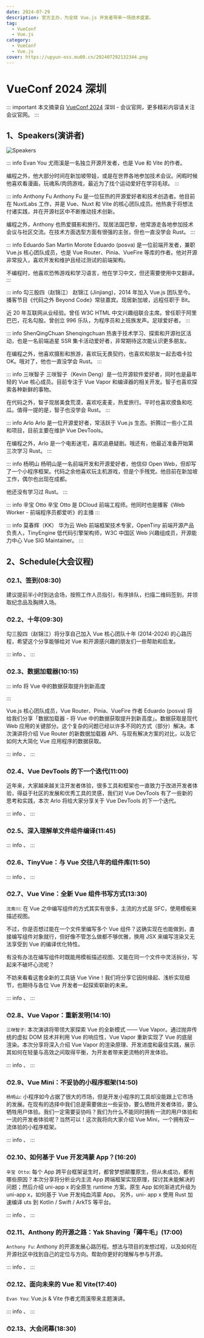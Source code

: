 ```yaml
---
date: 2024-07-29
description: 官方主办，为全球 Vue.js 开发者带来一场技术盛宴。
tag:
  - VueConf
  - Vue.js
category:
  - VueConf
  - Vue.js
cover: https://upyun-oss.mu00.cn/202407292132344.png
---
```


# VueConf 2024 深圳

::: important
本文摘录自 [VueConf 2024](https://vueconf.cn/) 深圳 - 会议官网，更多精彩内容请关注会议官网。
:::

## 1、Speakers(演讲者)

![Speakers](https://upyun-oss.mu00.cn/202407292142125.png)

::: info Evan You
尤雨溪是一名独立开源开发者，也是 Vue 和 Vite 的作者。

编程之外，他大部分时间在新加坡带娃，或是在世界各地参加技术会议。闲暇时候他喜欢看漫画，玩魂系/肉鸽游戏，最近为了找个运动爱好在学羽毛球。
:::

::: info Anthony Fu
Anthony Fu 是一位狂热的开源爱好者和技术创造者。他目前在 NuxtLabs 工作，并是 Vue、Nuxt 和 Vite 的核心团队成员。他热衷于将想法付诸实践，并在开源社区中不断推动技术创新。

编程之外，Anthony 也热爱摄影和旅行。现居法国巴黎，他常游走各地参加技术会议与社区交流。在技术方面选型方面有很强的主张，但也一直没学会 Rust。
:::

::: info Eduardo San Martin Morote
Eduardo (posva) 是一位前端开发者，兼职 Vue.js 核心团队成员，也是 Vue Router、Pinia、VueFire 等库的作者。他对开源非常投入，喜欢开发和维护且经过测试的前端架构。

不编程时，他喜欢恐怖游戏和学习语言，他在学习中文，但还需要使用中文翻译。
:::

::: info 勾三股四（赵锦江）
赵锦江 (Jinjiang)，2014 年加入 Vue.js 团队至今。播客节目《代码之外 Beyond Code》常驻嘉宾。现居新加坡，远程任职于 Bit。

近 20 年互联网从业经验。曾任 W3C HTML 中文兴趣组联合主席。曾任职于阿里巴巴，花名勾股。曾创立 996 乐队，为程序员和上班族发声。足球爱好者。
:::

::: info ShenQingChuan
Shenqingchuan 热衷于技术学习、探索和开源社区活动，也是一名前端追星 SSR 集卡活动爱好者，非常期待这次能认识更多朋友。

在编程之外，他喜欢摄影和旅游，喜欢玩无畏契约，也喜欢和朋友一起去唱卡拉 OK。哦对了，他也一直没学会 Rust。
:::

::: info 三咲智子
三咲智子（Kevin Deng）是一位开源软件爱好者，同时也是最年轻的 Vue 核心成员。目前专注于 Vue Vapor 和编译器的相关开发。智子也喜欢探索各种新鲜的事物。

在代码之外，智子现居美食荒漠，喜欢吃麦麦，热爱旅行。平时也喜欢摸鱼和吃瓜。值得一提的是，智子也没学会 Rust。
:::

::: info Arlo
Arlo 是一位开源爱好者，常活跃于 Vue.js 生态。折腾过一些小工具和项目，目前主要在维护 Vue DevTools。

在编程之外，Arlo 是一个电影迷宅，喜欢追悬疑剧。哦还有，他最近准备开始第三次学习 Rust。
:::

::: info 杨明山
杨明山是一名前端开发和开源爱好者，他信仰 Open Web，但却写了一个小程序框架。代码之余他喜欢玩主机游戏，但是个手残党。他目前在新加坡工作，偶尔也出现在成都。

他还没有学习过 Rust。
:::

::: info 辛宝 Otto
辛宝 Otto 是 DCloud 前端工程师。他同时也是播客《Web Worker - 前端程序员都爱听》的主播
:::

::: info 莫春辉（KK）
华为云 Web 前端框架技术专家，OpenTiny 前端开源产品负责人，TinyEngine 低代码引擎架构师，W3C 中国区 Web 兴趣组成员，开源能力中心 Vue SIG Maintainer。
:::

## 2、Schedule(大会议程)

### ⏱2.1、签到(08:30)

建议提前半小时到达会场，按照工作人员指引，有序排队，扫描二维码签到，并领取纪念品及胸牌入场。

### ⏱2.2、十年(09:30)

勾三股四（赵锦江）将分享自己加入 Vue 核心团队十年 (2014-2024) 的心路历程，希望这个分享能够给对 Vue 和开源感兴趣的朋友们一些帮助和启发。

::: info
[<Badge text="视频" type="tip" />](https://www.bilibili.com/video/BV16W421R7ga)、[<Badge text="PPT" type="info" />](https://feday.fequan.com/vueconf24/jinjiang_tenyear_VueConf%20CN%202024.pdf)
:::

### ⏱2.3、数据加载器(10:15)

::: info 将 Vue 中的数据获取提升到新高度

:::

Vue.js 核心团队成员，Vue Router、Pinia、VueFire 作者 Eduardo (posva) 将给我们分享「数据加载器 - 将 Vue 中的数据获取提升到新高度」。数据获取是现代 Web 应用的关键部分。这个复杂的问题已经以许多不同的方式（部分）解决。本次演讲将介绍 Vue Router 的新数据加载器 API、与现有解决方案的对比，以及它如何大大简化 Vue 应用程序的数据获取。

::: info
[<Badge text="视频" type="tip" />](https://www.bilibili.com/video/BV1Pz421i7vk)、[<Badge text="PPT" type="info" />](<https://feday.fequan.com/vueconf24/Eduardo(posva)_VueConf%20China%202024.pdf>)
:::

### ⏱2.4、Vue DevTools 的下一个迭代(11:00)

近年来，大家越来越关注开发者体验，很多工具和框架也一直致力于改进开发者体验，得益于社区的发展和优秀工具的灵感，我们对 Vue DevTools 有了一些新的思考和实践，本次 Arlo 将给大家分享关于 Vue DevTools 的下一个迭代。

::: info
[<Badge text="视频" type="tip" />](https://www.bilibili.com/video/BV16J4m1T7P4)、[<Badge text="PPT" type="info" />](https://feday.fequan.com/vueconf24/Arlo_VueConf%20CN%202024.pdf)
:::

### ⏱2.5、深入理解单文件组件编译(11:45)

::: info
[<Badge text="视频" type="tip" />](https://www.bilibili.com/video/BV1Zb421n7dR)、[<Badge text="PPT" type="info" />](https://feday.fequan.com/vueconf24/jinjiang_Lightning%20Show_VueConf%20CN%202024.pdf)
:::

### ⏱2.6、TinyVue：与 Vue 交往八年的组件库(11:50)

::: info
[<Badge text="视频" type="tip" />](https://www.bilibili.com/video/BV1zf421z7M1)、[<Badge text="PPT" type="info" />](https://feday.fequan.com/vueconf24/kk_VueConf%20CN%202024.pdf)
:::

### ⏱2.7、Vue Vine：全新 Vue 组件书写方式(13:30)

`沈青川`: 在 Vue 之中编写组件的方式其实有很多，主流的方式是 SFC，使用模板来描述视图。

不过，你是否想过能在一个文件里编写多个 Vue 组件？这确实现在也能做到，直接编写组件对象就行，但好像不管怎么做都不够优雅，换用 JSX 来编写渲染又无法享受到 Vue 的编译优化特性。

有没有办法在编写组件时既能用模板描述视图、又能在同一个文件中灵活拆分，写起来不破坏心流呢？

不妨来看看这套全新的工具链 Vue Vine！我们将分享它因何缘起、浅析实现细节，也期待与各位 Vue 开发者一起探索崭新的未来。

::: info
[<Badge text="视频" type="tip" />](https://www.bilibili.com/video/BV1Yf421z7gJ)、[<Badge text="PPT" type="info" />](https://feday.fequan.com/vueconf24/qingchuang_VueConf%20CN%202024.pdf)
:::

### ⏱2.8、Vue Vapor：重新发明(14:10)

`三咲智子`: 本次演讲将带领大家探索 Vue 的全新模式 —— Vue Vapor。通过抛弃传统的虚拟 DOM 技术并利用 Vue 的响应性，Vue Vapor 重新实现了 Vue 的底层渲染。本次分享将深入介绍 Vue Vapor 的渲染原理、开发进度和最佳实践，展示其如何在轻量与高效之间取得平衡，为开发者带来更流畅的开发体验。

::: info
[<Badge text="视频" type="tip" />](https://www.bilibili.com/video/BV1SM4m127kw)、[<Badge text="PPT" type="info" />](https://feday.fequan.com/vueconf24/zhizi_VueConf%20CN%202024.pdf)
:::

### ⏱2.9、Vue Mini：不妥协的小程序框架(14:50)

`杨明山`: 小程序如今占据了很大的市场，但是开发小程序的工具却没能跟上它市场的发展。在现有的选择中我们总是需要做出一些妥协，要么牺牲开发者体验，要么牺牲用户体验。我们一定需要妥协吗？我们为什么不能同时拥有一流的用户体验和一流的开发者体验呢？当然可以！这次我将向大家介绍 Vue Mini，一个拥有双一流体验的小程序框架。

::: info
[<Badge text="视频" type="tip" />](https://www.bilibili.com/video/BV1J4421D7ja)、[<Badge text="PPT" type="info" />](https://feday.fequan.com/vueconf24/mingshan_VueConf%20CN%202024.pdf)
:::

### ⏱2.10、如何基于 Vue 开发鸿蒙 App？(16:20)

`辛宝 Otto`: 每个 App 跨平台框架诞生时，都曾梦想颠覆原生，但从未成功，都有哪些原因？本次分享将分析业内主流 App 跨端框架实现原理，探讨其未能解决的问题；然后介绍 uni-app x 的全原生 runtime 方案。原生 App 如何渐进式升级为 uni-app x，如何基于 Vue 开发纯血鸿蒙 App。
另外，uni- app x 使用 Rust 加速编译 uts 到 Kotlin / Swift / ArkTS 等平台。

::: info
[<Badge text="视频" type="tip" />](https://www.bilibili.com/video/BV1x6421f7UA)、[<Badge text="PPT" type="info" />](https://feday.fequan.com/vueconf24/Otto_VueConf%20CN%202024.pdf)
:::

### ⏱2.11、Anthony 的开源之路：Yak Shaving「薅牛毛」(17:00)

`Anthony Fu`: Anthony 的开源发展心路历程。想法与项目的发想过程，以及如何在开源社区中找到自己的定位与方向。帮助你更好的理解与参与开源。

::: info
[<Badge text="视频" type="tip" />](https://www.bilibili.com/video/BV1XT421r7xy)、[<Badge text="PPT" type="info" />](https://feday.fequan.com/vueconf24/antfu_VueConf%20CN%202024.pdf)
:::

### ⏱2.12、面向未来的 Vue 和 Vite(17:40)

`Evan You`: Vue.js & Vite 作者尤雨溪带来主题演讲。

::: info
[<Badge text="视频" type="tip" />](https://www.bilibili.com/video/BV1q1421b7YR)、[<Badge text="PPT" type="info" />](https://feday.fequan.com/vueconf24/Evan_VueConf%20CN%202024.pdf)
:::

### ⏱2.13、大会闭幕(18:30)
